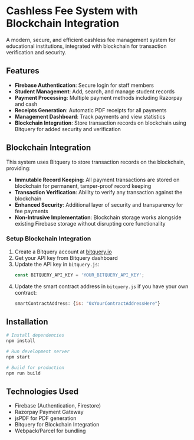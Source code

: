 # Cashless Fee System with Blockchain Integration

A modern, secure, and efficient cashless fee management system for educational institutions, integrated with blockchain for transaction verification and security.

## Features

- **Firebase Authentication**: Secure login for staff members
- **Student Management**: Add, search, and manage student records
- **Payment Processing**: Multiple payment methods including Razorpay and cash
- **Receipts Generation**: Automatic PDF receipts for all payments
- **Management Dashboard**: Track payments and view statistics
- **Blockchain Integration**: Store transaction records on blockchain using Bitquery for added security and verification

## Blockchain Integration

This system uses Bitquery to store transaction records on the blockchain, providing:

- **Immutable Record Keeping**: All payment transactions are stored on blockchain for permanent, tamper-proof record keeping
- **Transaction Verification**: Ability to verify any transaction against the blockchain
- **Enhanced Security**: Additional layer of security and transparency for fee payments
- **Non-Intrusive Implementation**: Blockchain storage works alongside existing Firebase storage without disrupting core functionality

### Setup Blockchain Integration

1. Create a Bitquery account at [bitquery.io](https://bitquery.io/)
2. Get your API key from Bitquery dashboard
3. Update the API key in `bitquery.js`:
   ```js
   const BITQUERY_API_KEY = 'YOUR_BITQUERY_API_KEY';
   ```
4. Update the smart contract address in `bitquery.js` if you have your own contract:
   ```js
   smartContractAddress: {is: "0xYourContractAddressHere"}
   ```

## Installation

```bash
# Install dependencies
npm install

# Run development server
npm start

# Build for production
npm run build
```

## Technologies Used

- Firebase (Authentication, Firestore)
- Razorpay Payment Gateway
- jsPDF for PDF generation
- Bitquery for Blockchain Integration
- Webpack/Parcel for bundling